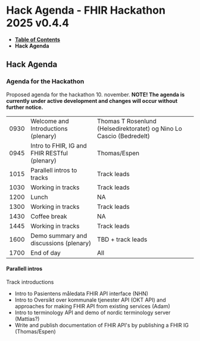 # Hack Agenda - FHIR Hackathon 2025 v0.4.4

* [**Table of Contents**](toc.md)
* **Hack Agenda**

## Hack Agenda

### Agenda for the Hackathon

Proposed agenda for the hackathon 10. november.
 **NOTE! The agenda is currently under active development and changes will occur without further notice.**

| | | |
| :--- | :--- | :--- |
| 0930 | Welcome and Introductions (plenary) | Thomas T Rosenlund (Helsedirektoratet) og Nino Lo Cascio (Bedredelt) |
| 0945 | Intro to FHIR, IG and FHIR RESTful (plenary) | Thomas/Espen |
| 1015 | Parallell intros to tracks | Track leads |
| 1030 | Working in tracks | Track leads |
| 1200 | Lunch | NA |
| 1300 | Working in tracks | Track leads |
| 1430 | Coffee break | NA |
| 1445 | Working in tracks | Track leads |
| 1600 | Demo summary and discussions (plenary) | TBD + track leads |
| 1700 | End of day | All |

#### Parallell intros

Track introductions

* Intro to Pasientens måledata FHIR API interface (NHN)
* Intro to Oversikt over kommunale tjenester API (OKT API) and approaches for making FHIR API from existing services (Adam)
* Intro to terminology API and demo of nordic terminology server (Mattias?)
* Write and publish documentation of FHIR API's by publishing a FHIR IG (Thomas/Espen)

